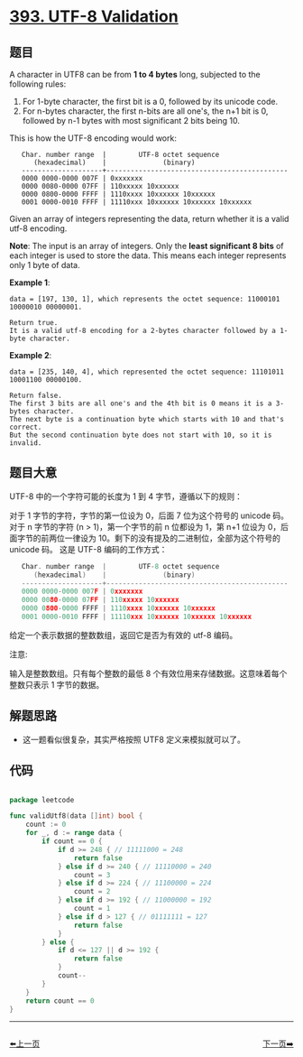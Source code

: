 # [393. UTF-8 Validation](https://leetcode.com/problems/utf-8-validation/)



## 题目

A character in UTF8 can be from **1 to 4 bytes** long, subjected to the following rules:

1. For 1-byte character, the first bit is a 0, followed by its unicode code.
2. For n-bytes character, the first n-bits are all one's, the n+1 bit is 0, followed by n-1 bytes with most significant 2 bits being 10.

This is how the UTF-8 encoding would work:

       Char. number range  |        UTF-8 octet sequence
          (hexadecimal)    |              (binary)
       --------------------+---------------------------------------------
       0000 0000-0000 007F | 0xxxxxxx
       0000 0080-0000 07FF | 110xxxxx 10xxxxxx
       0000 0800-0000 FFFF | 1110xxxx 10xxxxxx 10xxxxxx
       0001 0000-0010 FFFF | 11110xxx 10xxxxxx 10xxxxxx 10xxxxxx

Given an array of integers representing the data, return whether it is a valid utf-8 encoding.

**Note**: The input is an array of integers. Only the **least significant 8 bits** of each integer is used to store the data. This means each integer represents only 1 byte of data.

**Example 1**:

    data = [197, 130, 1], which represents the octet sequence: 11000101 10000010 00000001.
    
    Return true.
    It is a valid utf-8 encoding for a 2-bytes character followed by a 1-byte character.

**Example 2**:

    data = [235, 140, 4], which represented the octet sequence: 11101011 10001100 00000100.
    
    Return false.
    The first 3 bits are all one's and the 4th bit is 0 means it is a 3-bytes character.
    The next byte is a continuation byte which starts with 10 and that's correct.
    But the second continuation byte does not start with 10, so it is invalid.

## 题目大意

UTF-8 中的一个字符可能的长度为 1 到 4 字节，遵循以下的规则：

对于 1 字节的字符，字节的第一位设为 0，后面 7 位为这个符号的 unicode 码。
对于 n 字节的字符 (n > 1)，第一个字节的前 n 位都设为 1，第 n+1 位设为 0，后面字节的前两位一律设为 10。剩下的没有提及的二进制位，全部为这个符号的 unicode 码。
这是 UTF-8 编码的工作方式：

```c
   Char. number range  |        UTF-8 octet sequence
      (hexadecimal)    |              (binary)
   --------------------+---------------------------------------------
   0000 0000-0000 007F | 0xxxxxxx
   0000 0080-0000 07FF | 110xxxxx 10xxxxxx
   0000 0800-0000 FFFF | 1110xxxx 10xxxxxx 10xxxxxx
   0001 0000-0010 FFFF | 11110xxx 10xxxxxx 10xxxxxx 10xxxxxx

```

给定一个表示数据的整数数组，返回它是否为有效的 utf-8 编码。

注意:

输入是整数数组。只有每个整数的最低 8 个有效位用来存储数据。这意味着每个整数只表示 1 字节的数据。


## 解题思路

- 这一题看似很复杂，其实严格按照 UTF8 定义来模拟就可以了。



## 代码

```go

package leetcode

func validUtf8(data []int) bool {
    count := 0
    for _, d := range data {
        if count == 0 {
            if d >= 248 { // 11111000 = 248
                return false
            } else if d >= 240 { // 11110000 = 240
                count = 3
            } else if d >= 224 { // 11100000 = 224
                count = 2
            } else if d >= 192 { // 11000000 = 192
                count = 1
            } else if d > 127 { // 01111111 = 127
                return false
            }
        } else {
            if d <= 127 || d >= 192 {
                return false
            }
            count--
        }
    }
    return count == 0
}

```


----------------------------------------------
<div style="display: flex;justify-content: space-between;align-items: center;">
<p><a href="https://books.halfrost.com/leetcode/ChapterFour/0300~0399/0392.Is-Subsequence/">⬅️上一页</a></p>
<p><a href="https://books.halfrost.com/leetcode/ChapterFour/0300~0399/0394.Decode-String/">下一页➡️</a></p>
</div>
